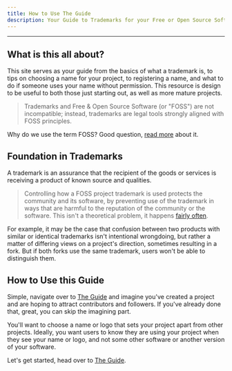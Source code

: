 ```yaml
---
title: How to Use The Guide
description: Your Guide to Trademarks for your Free or Open Source Software Project
---
```

---
## What is this all about?
This site serves as your guide from the basics of what a trademark is, to tips on choosing a name for your project, to registering a name, and what to do if someone uses your name without permission. This resource is design to be useful to both those just starting out, as well as more mature projects. 

> Trademarks and Free & Open Source Software (or "FOSS") are not incompatible; instead, trademarks are legal tools strongly aligned with FOSS principles. 

Why do we use the term FOSS? Good question, [read more](https://opensource.com/article/17/11/open-source-or-free-software) about it.



## Foundation in Trademarks
A trademark is an assurance that the recipient of the goods or services is receiving a product of known source and qualities. 

> Controlling how a FOSS project trademark is used protects the community and its software, by preventing use of the trademark in ways that are harmful to the reputation of the community or the software. This isn't a theoretical problem, it happens [fairly often](https://mail.gnome.org/archives/gimp-developer-list/2015-May/msg00144.html).

For example, it may be the case that confusion between two products with similar or identical trademarks isn't intentional wrongdoing, but rather a matter of differing views on a project's direction, sometimes resulting in a fork. But if both forks use the same trademark, users won't be able to distinguish them.



## How to Use this Guide

Simple, navigate over to [The Guide](https://fossmarks.org/post) and imagine you've created a project and are hoping to attract contributors and followers. If you've already done that, great, you can skip the imagining part. 

You'll want to choose a name or logo that sets your project apart from other projects. Ideally, you want users to know they are using your project when they see your name or logo, and not some other software or another version of your software.

Let's get started, head over to [The Guide](https://fossmarks.org/post).

